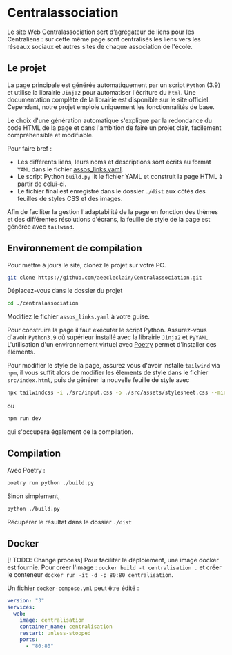 # Centralassociation

Le site Web Centralassociation sert d’agrégateur de liens pour les Centraliens : sur cette même page sont centralisés les liens vers les réseaux sociaux et autres sites de chaque association de l'école.


## Le projet

La page principale est générée automatiquement par un script `Python` (3.9) et utilise la librairie `Jinja2` pour automatiser l'écriture du `html`. Une documentation complète de la librairie est disponible sur le site officiel. Cependant, notre projet emploie uniquement les fonctionnalités de base.

Le choix d'une génération automatique s'explique par la redondance du code HTML de la page et dans l'ambition de faire un projet clair, facilement compréhensible et modifiable.

Pour faire bref :

- Les différents liens, leurs noms et descriptions sont écrits au format `YAML` dans le fichier [assos_links.yaml](./assos_links.yaml).
- Le script Python `build.py` lit le fichier YAML et construit la page HTML à partir de celui-ci.
- Le fichier final est enregistré dans le dossier `./dist` aux côtés des feuilles de styles CSS et des images.

Afin de faciliter la gestion l'adaptabilité de la page en fonction des thèmes et des différentes résolutions d'écrans, la feuille de style de la page est générée avec `tailwind`. 

## Environnement de compilation

Pour mettre à jours le site, clonez le projet sur votre PC.

```bash
git clone https://github.com/aeecleclair/Centralassociation.git
```

Déplacez-vous dans le dossier du projet

```bash
cd ./centralassociation
```

Modifiez le fichier `assos_links.yaml` à votre guise.

Pour construire la page il faut exécuter le script Python. Assurez-vous d'avoir `Python3.9` où supérieur installé avec la librairie `Jinja2` et `PyYAML`. L'utilisation d'un environnement virtuel avec [Poetry](https://python-poetry.org/) permet d'installer ces éléments.

Pour modifier le style de la page, assurez vous d'avoir installé `tailwind` via `npm`, il vous suffit alors de modifier les élements de style dans le fichier `src/index.html`, puis de générer la nouvelle feuille de style avec
 
```bash
npx tailwindcss -i ./src/input.css -o ./src/assets/stylesheet.css --minify
```
ou

```bash
npm run dev
```
qui s'occupera également de la compilation.

## Compilation

Avec Poetry :

```bash
poetry run python ./build.py
```

Sinon simplement,

```bash
python ./build.py
```

Récupérer le résultat dans le dossier `./dist`

## Docker
[! TODO: Change process]
Pour faciliter le déploiement, une image docker est fournie. Pour créer l'image : `docker build -t centralisation .` et créer le conteneur `docker run -it -d -p 80:80 centralisation`.

Un fichier `docker-compose.yml` peut être édité :

```yml
version: "3"
services:
  web:
    image: centralisation
    container_name: centralisation
    restart: unless-stopped
    ports:
      - "80:80"
```
